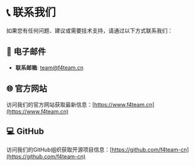# 📞 联系我们

如果您有任何问题、建议或需要技术支持，请通过以下方式联系我们：

## 📧 电子邮件

- **联系邮箱**: team@f4team.cn

## 🌐 官方网站

访问我们的官方网站获取最新信息：[https://www.f4team.cn](https://www.f4team.cn)

## 💻 GitHub

访问我们的GitHub组织获取开源项目信息：[https://github.com/f4team-cn](https://github.com/f4team-cn)